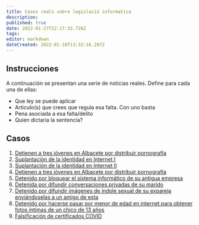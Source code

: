 ```yaml
---
title: Casos reals sobre legislació informatica
description: 
published: true
date: 2022-01-27T22:17:33.726Z
tags: 
editor: markdown
dateCreated: 2022-01-10T13:32:16.287Z
---
```


## Instrucciones

A continuación se presentan una serie de noticias reales. Define para cada una de ellas:
- Que ley se puede aplicar
- Articulo(s) que crees que regula esa falta. Con uno basta
- Pena asociada a esa falta/delito
- Quien dictaria la sentencia?

## Casos
1. [Detienen a tres jóvenes en Albacete por distribuir pornografía ](https://www.abc.es/espana/castilla-la-mancha/abci-detienen-tres-jovenes-albacete-distribuir-pornografia-infantil-internet-201910171247_noticia.html)
1. [Suplantación de la identidad en Internet I](https://www.lasexta.com/programas/mas-vale-tarde/noticias/han-destrozado-vida-joven-21-anos-recibe-multitud-denuncias-sufrir-suplantacion-identidad-intentar-comprar-videoconsola-wallapop_2022012761f2f13f6902180001c6a468.html)
1. [Suplantación de la identidad en Internet II](https://www.lasexta.com/programas/mas-vale-tarde/entrevistas/cuidado-datos-consejos-beatriz-vicente-evitar-que-nos-suplanten-identidad_2022012761f2ed1ef6a5490001d246e2.html)
1. [Detienen a tres jóvenes en Albacete por distribuir pornografía ](https://www.abc.es/espana/castilla-la-mancha/abci-detienen-tres-jovenes-albacete-distribuir-pornografia-infantil-internet-201910171247_noticia.html)
1. [Detenido por bloquear el sistema informático de su antigua empresa](https://www.elperiodico.com/es/sociedad/20211011/detenido-bloquear-sistema-informatico-antigua-12223198)
1. [Detenida por difundir conversaciones privadas de su marido](https://www.elmundo.es/comunidad-valenciana/2017/11/23/5a16b349ca4741a71c8b45ad.html)
1. [Detenido por difundir imágenes de índole sexual de su expareja enviándoselas a un amigo de esta](https://www.20minutos.es/noticia/4395395/0/detenido-difundir-imagenes-sexuales-expareja-enviandoselas-amigo/)
1. [Detenido por hacerse pasar por menor de edad en internet para obtener fotos íntimas de un chico de 13 años](https://www.malagahoy.es/malaga/Detenido-menor-edad-internet-fotos-intimas_0_1571244533.html)
1. [Falsificación de certificados COVID](https://www.lasexta.com/programas/mas-vale-tarde/noticias/reaccion-inaki-lopez-alegato-loreto-ochando-que-provoca-ataque-risa-directo-plato_2022012561f0466b39375200018a31de.html?oi=oi:sour-lasexta.com/)